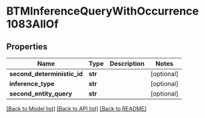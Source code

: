 # BTMInferenceQueryWithOccurrence1083AllOf

## Properties
Name | Type | Description | Notes
------------ | ------------- | ------------- | -------------
**second_deterministic_id** | **str** |  | [optional] 
**inference_type** | **str** |  | [optional] 
**second_entity_query** | **str** |  | [optional] 

[[Back to Model list]](../README.md#documentation-for-models) [[Back to API list]](../README.md#documentation-for-api-endpoints) [[Back to README]](../README.md)


